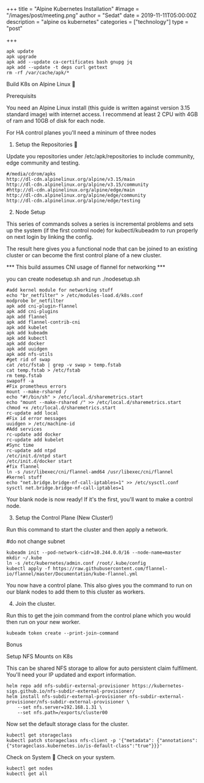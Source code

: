 +++
title = "Alpine Kubernetes Installation"
#image = "/images/post/meeting.png"
author = "Sedat"
date = 2019-11-11T05:00:00Z
description = "alpine os kubernetes"
categories = ["technology"]
type = "post"

+++
```
apk update
apk upgrade
apk add --update ca-certificates bash gnupg jq
apk add --update -t deps curl gettext
rm -rf /var/cache/apk/*
```

Build K8s on Alpine Linux 🌲

Prerequisits

You need an Alpine Linux install (this guide is written against version 3.15 standard image) with internet access. I recommend at least 2 CPU with 4GB of ram and 10GB of disk for each node.

For HA control planes you'll need a mininum of three nodes

1. Setup the Repositories 📗

Update you repositories under /etc/apk/repositories to include community, edge community and testing.

```
#/media/cdrom/apks
http://dl-cdn.alpinelinux.org/alpine/v3.15/main
http://dl-cdn.alpinelinux.org/alpine/v3.15/community
#http://dl-cdn.alpinelinux.org/alpine/edge/main
http://dl-cdn.alpinelinux.org/alpine/edge/community
http://dl-cdn.alpinelinux.org/alpine/edge/testing

```

2. Node Setup

This series of commands solves a series is incremental problems and sets up the system (if the first control node) for kubectl/kubeadm to run properly on next login by linking the config.

The result here gives you a functional node that can be joined to an existing cluster or can become the first control plane of a new cluster.


*** This build assumes CNI usage of flannel for networking ***

you can create nodesetup.sh and run ./nodesetup.sh

```
#add kernel module for networking stuff
echo "br_netfilter" > /etc/modules-load.d/k8s.conf
modprobe br_netfilter
apk add cni-plugin-flannel
apk add cni-plugins
apk add flannel
apk add flannel-contrib-cni
apk add kubelet
apk add kubeadm
apk add kubectl
apk add docker
apk add uuidgen
apk add nfs-utils
#get rid of swap
cat /etc/fstab | grep -v swap > temp.fstab
cat temp.fstab > /etc/fstab
rm temp.fstab
swapoff -a
#Fix prometheus errors
mount --make-rshared /
echo "#!/bin/sh" > /etc/local.d/sharemetrics.start
echo "mount --make-rshared /" >> /etc/local.d/sharemetrics.start
chmod +x /etc/local.d/sharemetrics.start
rc-update add local
#Fix id error messages
uuidgen > /etc/machine-id
#Add services
rc-update add docker
rc-update add kubelet
#Sync time
rc-update add ntpd
/etc/init.d/ntpd start
/etc/init.d/docker start
#fix flannel
ln -s /usr/libexec/cni/flannel-amd64 /usr/libexec/cni/flannel
#kernel stuff
echo "net.bridge.bridge-nf-call-iptables=1" >> /etc/sysctl.conf
sysctl net.bridge.bridge-nf-call-iptables=1
```

Your blank node is now ready! If it's the first, you'll want to make a control node.

3. Setup the Control Plane (New Cluster!)

Run this command to start the cluster and then apply a network.

#do not change subnet

```
kubeadm init --pod-network-cidr=10.244.0.0/16 --node-name=master
mkdir ~/.kube
ln -s /etc/kubernetes/admin.conf /root/.kube/config
kubectl apply -f https://raw.githubusercontent.com/flannel-io/flannel/master/Documentation/kube-flannel.yml
```

You now have a control plane. This also gives you the command to run on our blank nodes to add them to this cluster as workers.

4. Join the cluster.

Run this to get the join command from the control plane which you would then run on your new worker.

`kubeadm token create --print-join-command`

Bonus

Setup NFS Mounts on K8s

This can be shared NFS storage to allow for auto persistent claim fulfilment. You'll need your IP updated and export information.

```
helm repo add nfs-subdir-external-provisioner https://kubernetes-sigs.github.io/nfs-subdir-external-provisioner/
helm install nfs-subdir-external-provisioner nfs-subdir-external-provisioner/nfs-subdir-external-provisioner \
    --set nfs.server=192.168.1.31 \
    --set nfs.path=/exports/cluster00
```

Now set the default storage class for the cluster.

```
kubectl get storageclass
kubectl patch storageclass nfs-client -p '{"metadata": {"annotations":{"storageclass.kubernetes.io/is-default-class":"true"}}}'
```
Check on System 👀
Check on your system.
```
kubectl get nodes
kubectl get all
```









